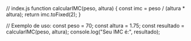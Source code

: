 // index.js
function calcularIMC(peso, altura) {
  const imc = peso / (altura * altura);
  return imc.toFixed(2);
}

// Exemplo de uso:
const peso = 70;
const altura = 1.75;
const resultado = calcularIMC(peso, altura);
console.log("Seu IMC é:", resultado);

